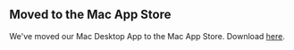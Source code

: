 ## Moved to the Mac App Store

We've moved our Mac Desktop App to the Mac App Store. Download [here](https://apps.apple.com/us/app/skiff-desktop/id1615488683).
